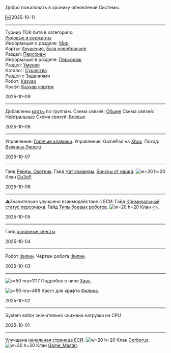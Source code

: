  
Добро пожаловать в хронику обновлений Системы.

🆕 2025-10-11
___
Турнир ТОК битв в категориях:  
[Рядовые и сержанты](/sys/event/tok/middle)  
Информация о разделе: [Мир](/sys/world)  
Карты: [Крушение](/sys/world/map/16), [База новобранцев](/sys/world/map/1)  
Раздел: [Персонаж](/sys/character)  
Информация в разделе: [Персонаж](/sys/character)  
Раздел: [Умения](/sys/character/abilities)  
Каталог: [Существа](/sys/entity)  
Раздел с [Заданиями](/sys/tasks)  
Робот: [Казуар](/sys/robots/warrior/cassowary)  
Крафт: [Казуар чертеж](/sys/economy/design/robots/cassowary-plan)

2025-10-09
___
Добавлены [карты](/sys/world/map) по группам.
Схема связей: [Общие](/sys/world/map/common)
Схема связей: [Нейтральные](/sys/world/map/neutral)
Схема связей: [Боевые](/sys/world/map/fight)

2025-10-08
___
Управление: [Горячие клавиши](/sys/control/shortcut).
Управление: GamePad на [Xbox](/sys/control/xbox).
Поход: [Вулканы Лирого](/sys/event/campaign/liriy).

2025-10-07
___
Гайд [Рейды, Охотник](/sys/guide/raids-hunter).
Гайд [Чат команды](/sys/guide/chat-commands).
[Бонусы от наций](/sys/guide/nations).
![w=20 h=20](clan/15) Клан [Do3oP](/sys/clan/15).

2025-10-06
___
⚠️Значительно улучшено взаимодействие с ЕСИ.
Гайд [Криминальный статус персонажа](/sys/guide/status).
Гайд [Типы боевых роботов](/sys/guide/type-fighter).
![w=20 h=20](clan/10) Клан [<<STORM>>](/sys/clan/10).

2025-10-05
___
Гайд [основные квесты](/sys/guide/main-quest).

2025-10-04
___
Робот [Филин](/sys/robots/warrior/filin).
Чертеж робота [Филин](/sys/economy/design/robots/filin-plan).

2025-10-03
___
![s=50 res=1117]() Подробно о чипе [Хаос](/sys/items/chips/chaos).

![s=50 res=466]() Квест для крафта [Филина](/sys/tasks/filin).

2025-10-02
___
System editor значительно снижена нагрузка на CPU

2025-10-01
___
Улучшена [начальная страница ЕСИ](/sys).
![w=20 h=20](clan/13) Клан [Cerberus](/sys/clan/13).
![w=20 h=20](clan/25) Клан [Game_Master](/sys/clan/25).